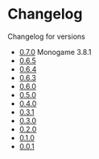 # Changelog

Changelog for versions
- <a href="https://github.com/IrishBruse/LDtkMonogame/compare/v0.6.5...v0.7.0">0.7.0</a> Monogame 3.8.1
- <a href="https://github.com/IrishBruse/LDtkMonogame/compare/v0.6.4...v0.6.5">0.6.5</a>
- <a href="https://github.com/IrishBruse/LDtkMonogame/compare/v0.6.3...v0.6.4">0.6.4</a>
- <a href="https://github.com/IrishBruse/LDtkMonogame/compare/v0.6.0...v0.6.3">0.6.3</a>
- <a href="https://github.com/IrishBruse/LDtkMonogame/compare/v0.5.0...v0.6.0">0.6.0</a>
- <a href="https://github.com/IrishBruse/LDtkMonogame/compare/v0.4.0...v0.5.0">0.5.0</a>
- <a href="https://github.com/IrishBruse/LDtkMonogame/compare/v0.3.1...v0.4.0">0.4.0</a>
- <a href="https://github.com/IrishBruse/LDtkMonogame/compare/v0.3.0...v0.3.1">0.3.1</a>
- <a href="https://github.com/IrishBruse/LDtkMonogame/compare/v0.2.0...v0.3.0">0.3.0</a>
- <a href="https://github.com/IrishBruse/LDtkMonogame/compare/v0.1.0...v0.2.0">0.2.0</a>
- <a href="https://github.com/IrishBruse/LDtkMonogame/compare/v0.0.1...v0.1.0">0.1.0</a>
- <a href="https://github.com/IrishBruse/LDtkMonogame/commits/v0.0.1">0.0.1</a>
